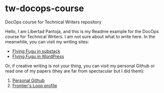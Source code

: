 # tw-docops-course
DocOps course for Technical Writers repository

Hello, I am Libertad Pantoja, and this is my Readme example for the DocOps course for Technical Writers. I am not sure about what to write here. In the meanwhile, you can visit my writing sites:

* [Flying Fugu in substack](https://flyingfugu.substack.com/)
* [Flying Fugu in WordPress](https://libertadph.wordpress.com/)

Or, if creative writing is not your thing, you can visit my personal Github or read one of my papers (they are far from spectacular but I did them):
1. [Personal Github](https://github.com/LiberPH)
2. [Frontier's Loop profile](https://loop.frontiersin.org/people/200142/overview)
